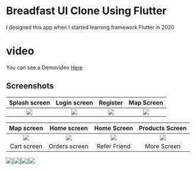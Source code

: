 # **Breadfast UI Clone Using Flutter**

I designed this app when I started learning  framework Flutter in 2020
# video
You can see a Demovideo [Here](https://drive.google.com/file/d/1ZyyZ72ukPiXMK84w7SbKDKmFGHIN99qL/view?usp=sharing)

## Screenshots

  Splash screen                 |   Login screen        |  Register | Map Screen 
:-------------------------:|:-------------------------:|:-------------------------:|:-------------------------:
![](https://user-images.githubusercontent.com/55716560/200071705-4036a0ce-d692-4236-ad1d-c3e3bc15357a.jpg)|![](https://user-images.githubusercontent.com/55716560/200071896-e8c8b4a1-a9d6-4be0-9a67-ea029ca1d2b2.jpg)|![](https://user-images.githubusercontent.com/55716560/200071958-99eca72f-2de3-4b1f-a6ba-6c2ea302dec2.jpg)|![](https://user-images.githubusercontent.com/55716560/200072124-8599bbab-a506-49fb-914f-0d13bad4f1ae.jpg)

  Map screen                 |   Home screen        |  Home Screen |  Products Screen      
:-------------------------:|:-------------------------:|:-------------------------:|:-------------------------:
![](https://user-images.githubusercontent.com/55716560/200072570-e445ed9c-f68e-4084-89be-d5d9cac72de3.jpg)|![](https://user-images.githubusercontent.com/55716560/200072833-6bb1c503-f07b-43f8-ae4a-bd760ce741d6.jpg)|![](https://user-images.githubusercontent.com/55716560/200072856-0dff3dd6-e805-4ca9-a19a-93e27ebb010a.jpg)|![](https://user-images.githubusercontent.com/55716560/200073092-9ccd44af-9035-4b41-8ea1-798d622ec244.jpg)
  Cart screen                 |   Orders screen        |  Refer Friend | More Screen 

![](https://user-images.githubusercontent.com/55716560/200073339-bbc0e19f-2872-4aff-bb1c-470fb484c333.jpg)|![](https://user-images.githubusercontent.com/55716560/200073492-e662e114-6759-4d04-8449-ef987cc8e8bb.jpg)|![](https://user-images.githubusercontent.com/55716560/200073629-5c133ee7-7813-411a-a89c-26cd1ef344d4.jpg)|![](https://user-images.githubusercontent.com/55716560/200073974-bd38c61c-9d01-46f2-8be9-9ccb00710744.jpg)



